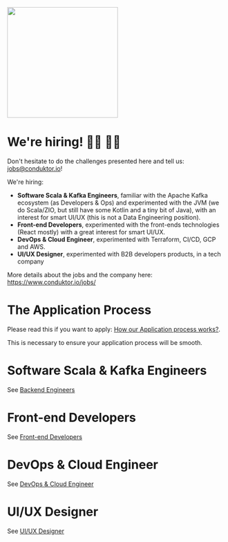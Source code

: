 <img src="https://www.conduktor.io/uploads/conduktor.svg" width="256">

# We're hiring! 👨‍💻 👩‍💻

Don't hesitate to do the challenges presented here and tell us: jobs@conduktor.io!

We're hiring:

- **Software Scala & Kafka Engineers**, familiar with the Apache Kafka ecosystem (as Developers & Ops) and experimented with the JVM (we do Scala/ZIO, but still have some Kotlin and a tiny bit of Java), with an interest for smart UI/UX (this is not a Data Engineering position).
- **Front-end Developers**, experimented with the front-ends technologies (React mostly) with a great interest for smart UI/UX.
- **DevOps & Cloud Engineer**, experimented with Terraform, CI/CD, GCP and AWS.
- **UI/UX Designer**, experimented with B2B developers products, in a tech company

More details about the jobs and the company here: https://www.conduktor.io/jobs/

# The Application Process

Please read this if you want to apply: [How our Application process works?](application-process.md).

This is necessary to ensure your application process will be smooth.

# Software Scala & Kafka Engineers

See [Backend Engineers](backend-engineers)

# Front-end Developers

See [Front-end Developers](frontend-developers)

# DevOps & Cloud Engineer

See [DevOps & Cloud Engineer](https://apply.workable.com/conduktor/j/2E1B4DA1E0/)

# UI/UX Designer

See [UI/UX Designer](ui-ux-designers)
